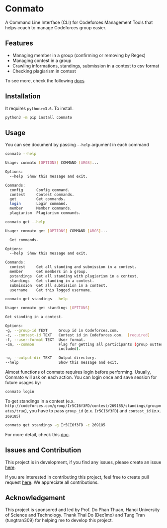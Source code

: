# Conmato

A Command Line Interface (CLI) for Codeforces Management Tools that helps coach to 
manage Codeforces group easier.

## Features

* Managing member in a group (confirming or removing by Regex)
* Managing contest in a group 
* Crawling informations, standings, submission in a contest to csv format
* Checking plagiarism in contest

To see more, check the following [docs](https://github.com/ngocjr7/codeforces-management-tools/tree/master/docs)

## Installation

It requires `python>=3.6`. To install:

```sh
python3 -m pip install conmato
```

## Usage

You can see document by passing `--help` argument in each command
```sh
conmato --help

Usage: conmato [OPTIONS] COMMAND [ARGS]...

Options:
  --help  Show this message and exit.

Commands:
  config      Config command.
  contest     Contest commands.
  get         Get commands.
  login       Login command.
  member      Member commands.
  plagiarism  Plagiarism commands.
```

```sh
conmato get --help

Usage: conmato get [OPTIONS] COMMAND [ARGS]...

  Get commands.

Options:
  --help  Show this message and exit.

Commands:
  contest     Get all standing and submission in a contest.
  member      Get members in a group.
  pstandings  Get all standing with plagiarism in a contest.
  standings   Get standing in a contest.
  submission  Get all submission in a contest.
  username    Get this logged username.
```

```sh
conmato get standings --help

Usage: conmato get standings [OPTIONS]

Get standing in a contest.

Options:
-g, --group-id TEXT     Group id in Codeforces.com.
-c, --contest-id TEXT   Contest id in Codeforces.com.  [required]
-f, --user-format TEXT  User format.
-cm, --common           Flag for getting all participants (group outter
                        included).

-o, --output-dir TEXT   Output directory.
--help                  Show this message and exit.
```

Almost functions of conmato requires login before performing.
Usually, Conmato will ask on each action. 
You can login once and save session for future usages by:

```sh
conmato login
```

To get standings in a contest (e.x. `http://codeforces.com/group/Ir5CI6f3FD/contest/269185/standings/groupmates/true`), 
you have to pass `group_id` (e.x. `Ir5CI6f3FD`) and `contest_id` (e.x. `269185`)

```sh
conmato get standings -g Ir5CI6f3FD -c 269185
```

For more detail, check this [doc](https://github.com/ngocjr7/codeforces-management-tools/tree/master/docs/cli.md).

## Issues and Contribution

This project is in development, if you find any issues, please create an issue [here](https://github.com/ngocjr7/codeforces-management-tools/issues).

If you are interested in contributing this project, feel free to create pull request [here](https://github.com/ngocjr7/codeforces-management-tools/pulls). We appreciate all contributions.

## Acknowledgement 

This project is sponsored and led by Prof. Do Phan Thuan, Hanoi University of Science and Technology.
Thank Thai Do (Dec1mo) and Tung Tran (tungtran309) for helping me to develop this project.

